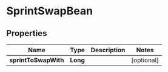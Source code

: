 

# SprintSwapBean


## Properties

| Name | Type | Description | Notes |
|------------ | ------------- | ------------- | -------------|
|**sprintToSwapWith** | **Long** |  |  [optional] |



